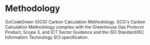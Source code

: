 # Methodology
GoCodeGreen (GCG) Carbon Calculation Methodology.
GCG's Carbon Calculation Methodology complies with the Greenhouse Gas Protocol Product, Scope 3, and ICT Sector Guidance and the ISO Standard/IEC Information Technology SCI specification.
